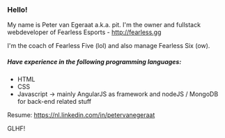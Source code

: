 ### Hello!

My name is Peter van Egeraat a.k.a. pit. I'm the owner and fullstack webdeveloper of Fearless Esports - http://fearless.gg

I'm the coach of Fearless Five (lol) and also manage Fearless Six (ow).

##### Have experience in the following programming languages:
* HTML
* CSS
* Javascript -> mainly AngularJS as framework and nodeJS / MongoDB for back-end related stuff

Resume: https://nl.linkedin.com/in/petervanegeraat

GLHF!